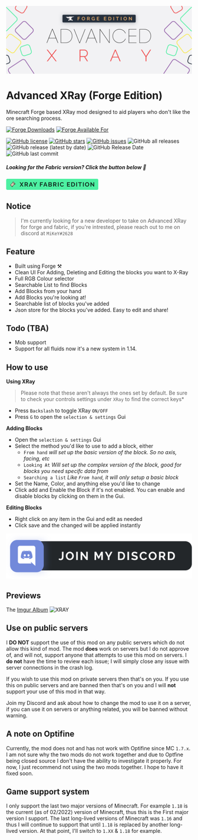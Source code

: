 ![XRay Logo](.github/assets/xray-forge-logo.svg)
# Advanced XRay (Forge Edition)

Minecraft Forge based XRay mod designed to aid players who don't like the ore searching process.

[![Forge Downloads](http://cf.way2muchnoise.eu/256256.svg)](https://www.curseforge.com/minecraft/mc-mods/advanced-xray) [![Forge Available For](http://cf.way2muchnoise.eu/versions/256256.svg)](https://www.curseforge.com/minecraft/mc-mods/advanced-xray)

[![GitHub license](https://img.shields.io/github/license/AdvancedXRay/XRay-Mod)](https://github.com/AdvancedXRay/XRay-Mod/blob/main/LICENSE)
[![GitHub stars](https://img.shields.io/github/stars/AdvancedXRay/XRay-Mod)](https://github.com/AdvancedXRay/XRay-Mod/stargazers)
[![GitHub issues](https://img.shields.io/github/issues/AdvancedXRay/XRay-Mod)](https://github.com/AdvancedXRay/XRay-Mod/issues)
![GitHub all releases](https://img.shields.io/github/downloads/AdvancedXRay/xray-mod/total)
![GitHub release (latest by date)](https://img.shields.io/github/v/release/AdvancedXRay/xray-mod)
![GitHub Release Date](https://img.shields.io/github/release-date/AdvancedXRay/xray-mod)
![GitHub last commit](https://img.shields.io/github/last-commit/AdvancedXRay/xray-mod)

##### Looking for the Fabric version? Click the button below :tada:

<a href="https://github.com/AdvancedXRay/xray-fabric"><img src=".github/assets/xray-fabric-badge.svg" alt="drawing" width="250"/>
</a>

## Notice

> I'm currently looking for a new developer to take on Advanced XRay for forge and fabric, if you're intrested, please reach out to me on discord at `MiKeY#2628`

## Feature

- Built using Forge ⚒
- Clean UI For Adding, Deleting and Editing the blocks you want to X-Ray
- Full RGB Colour selector
- Searchable List to find Blocks
- Add Blocks from your hand
- Add Blocks you're looking at! 
- Searchable list of blocks you've added
- Json store for the blocks you've added. Easy to edit and share!

## Todo (TBA)

- Mob support
- Support for all fluids now it's a new system in 1.14.

## How to use

**Using XRay**

> Please note that these aren't always the ones set by default. Be sure to check your controls settings under `XRay` to find the correct keys*

- Press `Backslash` to toggle XRay `ON/OFF`
- Press `G` to open the `selection & settings` Gui 

**Adding Blocks**

- Open the `selection & settings` Gui
- Select the method you'd like to use to add a block, either 
  - `From hand` *will set up the basic version of the block. So no axis, facing, etc*
  - `Looking At` *Will set up the complex version of the block, good for blocks you need specifc data from*
  - `Searching a list` *Like `From hand`, it will only setup a basic block*
- Set the Name, Color, and anything else you'd like to change
- Click add and Enable the Block if it's not enabled. You can enable and disable blocks by clicking on them in the Gui.

**Editing Blocks**

- Right click on any item in the Gui and edit as needed
- Click save and the changed will be applied instantly

[![Discord invite link](.github/assets/discord-join-badge.svg)](https://discord.gg/yYNuqJxucJ)

## Previews

The [Imgur Album](http://imgur.com/a/23dX5)
![XRAY](http://i.imgur.com/N3KOEaE.png)

## Use on public servers

I **DO NOT** support the use of this mod on any public servers which do not allow this kind of mod. The mod **does** work on servers but I do not approve of, and will not, support anyone that attempts to use this mod on servers. I **do not** have the time to review each issue; I will simply close any issue with server connections in the crash log. 

If you wish to use this mod on private servers then that's on you. If you use this on public servers and are banned then that's on you and I will **not** support your use of this mod in that way. 

Join my Discord and ask about how to change the mod to use it on a server, if you can use it on servers or anything related, you will be banned without warning.

## A note on Optifine
Currently, the mod does not and has not work with Optifine since MC `1.7.x`. I am not sure why the two mods do not work 
together and due to Optfine being closed source I don't have the ability to investigate it properly. For now, I just recommend not using the two mods together. I hope to have it fixed soon. 

## Game support system

I only support the last two major versions of Minecraft. For example `1.18` is the current (as of 02/2022) version of Minecraft, thus this is the First major version I support. The last long-lived versions of Minecraft was `1.16` and thus I will continue to support that until `1.18` is replaced by another long-lived version. At that point, I'll switch to `1.XX` & `1.18` for example.
